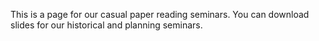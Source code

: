 This is a page for our casual paper reading seminars. You can download slides for our historical and planning seminars.
